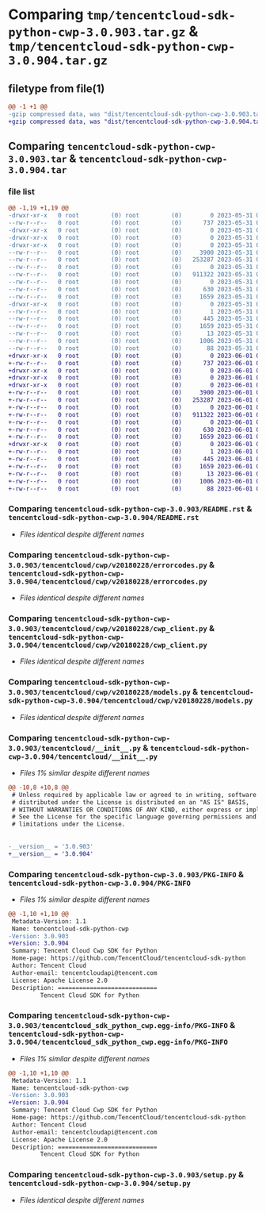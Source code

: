 # Comparing `tmp/tencentcloud-sdk-python-cwp-3.0.903.tar.gz` & `tmp/tencentcloud-sdk-python-cwp-3.0.904.tar.gz`

## filetype from file(1)

```diff
@@ -1 +1 @@
-gzip compressed data, was "dist/tencentcloud-sdk-python-cwp-3.0.903.tar", last modified: Wed May 31 02:08:50 2023, max compression
+gzip compressed data, was "dist/tencentcloud-sdk-python-cwp-3.0.904.tar", last modified: Thu Jun  1 02:31:45 2023, max compression
```

## Comparing `tencentcloud-sdk-python-cwp-3.0.903.tar` & `tencentcloud-sdk-python-cwp-3.0.904.tar`

### file list

```diff
@@ -1,19 +1,19 @@
-drwxr-xr-x   0 root         (0) root         (0)        0 2023-05-31 02:08:50.000000 tencentcloud-sdk-python-cwp-3.0.903/
--rw-r--r--   0 root         (0) root         (0)      737 2023-05-31 02:08:50.000000 tencentcloud-sdk-python-cwp-3.0.903/README.rst
-drwxr-xr-x   0 root         (0) root         (0)        0 2023-05-31 02:08:50.000000 tencentcloud-sdk-python-cwp-3.0.903/tencentcloud/
-drwxr-xr-x   0 root         (0) root         (0)        0 2023-05-31 02:08:50.000000 tencentcloud-sdk-python-cwp-3.0.903/tencentcloud/cwp/
-drwxr-xr-x   0 root         (0) root         (0)        0 2023-05-31 02:08:50.000000 tencentcloud-sdk-python-cwp-3.0.903/tencentcloud/cwp/v20180228/
--rw-r--r--   0 root         (0) root         (0)     3900 2023-05-31 02:08:50.000000 tencentcloud-sdk-python-cwp-3.0.903/tencentcloud/cwp/v20180228/errorcodes.py
--rw-r--r--   0 root         (0) root         (0)   253287 2023-05-31 02:08:50.000000 tencentcloud-sdk-python-cwp-3.0.903/tencentcloud/cwp/v20180228/cwp_client.py
--rw-r--r--   0 root         (0) root         (0)        0 2023-05-31 02:08:50.000000 tencentcloud-sdk-python-cwp-3.0.903/tencentcloud/cwp/v20180228/__init__.py
--rw-r--r--   0 root         (0) root         (0)   911322 2023-05-31 02:08:50.000000 tencentcloud-sdk-python-cwp-3.0.903/tencentcloud/cwp/v20180228/models.py
--rw-r--r--   0 root         (0) root         (0)        0 2023-05-31 02:08:50.000000 tencentcloud-sdk-python-cwp-3.0.903/tencentcloud/cwp/__init__.py
--rw-r--r--   0 root         (0) root         (0)      630 2023-05-31 02:08:50.000000 tencentcloud-sdk-python-cwp-3.0.903/tencentcloud/__init__.py
--rw-r--r--   0 root         (0) root         (0)     1659 2023-05-31 02:08:50.000000 tencentcloud-sdk-python-cwp-3.0.903/PKG-INFO
-drwxr-xr-x   0 root         (0) root         (0)        0 2023-05-31 02:08:50.000000 tencentcloud-sdk-python-cwp-3.0.903/tencentcloud_sdk_python_cwp.egg-info/
--rw-r--r--   0 root         (0) root         (0)        1 2023-05-31 02:08:50.000000 tencentcloud-sdk-python-cwp-3.0.903/tencentcloud_sdk_python_cwp.egg-info/dependency_links.txt
--rw-r--r--   0 root         (0) root         (0)      445 2023-05-31 02:08:50.000000 tencentcloud-sdk-python-cwp-3.0.903/tencentcloud_sdk_python_cwp.egg-info/SOURCES.txt
--rw-r--r--   0 root         (0) root         (0)     1659 2023-05-31 02:08:50.000000 tencentcloud-sdk-python-cwp-3.0.903/tencentcloud_sdk_python_cwp.egg-info/PKG-INFO
--rw-r--r--   0 root         (0) root         (0)       13 2023-05-31 02:08:50.000000 tencentcloud-sdk-python-cwp-3.0.903/tencentcloud_sdk_python_cwp.egg-info/top_level.txt
--rw-r--r--   0 root         (0) root         (0)     1006 2023-05-31 02:08:50.000000 tencentcloud-sdk-python-cwp-3.0.903/setup.py
--rw-r--r--   0 root         (0) root         (0)       88 2023-05-31 02:08:50.000000 tencentcloud-sdk-python-cwp-3.0.903/setup.cfg
+drwxr-xr-x   0 root         (0) root         (0)        0 2023-06-01 02:31:45.000000 tencentcloud-sdk-python-cwp-3.0.904/
+-rw-r--r--   0 root         (0) root         (0)      737 2023-06-01 02:31:44.000000 tencentcloud-sdk-python-cwp-3.0.904/README.rst
+drwxr-xr-x   0 root         (0) root         (0)        0 2023-06-01 02:31:45.000000 tencentcloud-sdk-python-cwp-3.0.904/tencentcloud/
+drwxr-xr-x   0 root         (0) root         (0)        0 2023-06-01 02:31:45.000000 tencentcloud-sdk-python-cwp-3.0.904/tencentcloud/cwp/
+drwxr-xr-x   0 root         (0) root         (0)        0 2023-06-01 02:31:45.000000 tencentcloud-sdk-python-cwp-3.0.904/tencentcloud/cwp/v20180228/
+-rw-r--r--   0 root         (0) root         (0)     3900 2023-06-01 02:31:45.000000 tencentcloud-sdk-python-cwp-3.0.904/tencentcloud/cwp/v20180228/errorcodes.py
+-rw-r--r--   0 root         (0) root         (0)   253287 2023-06-01 02:31:45.000000 tencentcloud-sdk-python-cwp-3.0.904/tencentcloud/cwp/v20180228/cwp_client.py
+-rw-r--r--   0 root         (0) root         (0)        0 2023-06-01 02:31:45.000000 tencentcloud-sdk-python-cwp-3.0.904/tencentcloud/cwp/v20180228/__init__.py
+-rw-r--r--   0 root         (0) root         (0)   911322 2023-06-01 02:31:45.000000 tencentcloud-sdk-python-cwp-3.0.904/tencentcloud/cwp/v20180228/models.py
+-rw-r--r--   0 root         (0) root         (0)        0 2023-06-01 02:31:45.000000 tencentcloud-sdk-python-cwp-3.0.904/tencentcloud/cwp/__init__.py
+-rw-r--r--   0 root         (0) root         (0)      630 2023-06-01 02:31:44.000000 tencentcloud-sdk-python-cwp-3.0.904/tencentcloud/__init__.py
+-rw-r--r--   0 root         (0) root         (0)     1659 2023-06-01 02:31:45.000000 tencentcloud-sdk-python-cwp-3.0.904/PKG-INFO
+drwxr-xr-x   0 root         (0) root         (0)        0 2023-06-01 02:31:45.000000 tencentcloud-sdk-python-cwp-3.0.904/tencentcloud_sdk_python_cwp.egg-info/
+-rw-r--r--   0 root         (0) root         (0)        1 2023-06-01 02:31:45.000000 tencentcloud-sdk-python-cwp-3.0.904/tencentcloud_sdk_python_cwp.egg-info/dependency_links.txt
+-rw-r--r--   0 root         (0) root         (0)      445 2023-06-01 02:31:45.000000 tencentcloud-sdk-python-cwp-3.0.904/tencentcloud_sdk_python_cwp.egg-info/SOURCES.txt
+-rw-r--r--   0 root         (0) root         (0)     1659 2023-06-01 02:31:45.000000 tencentcloud-sdk-python-cwp-3.0.904/tencentcloud_sdk_python_cwp.egg-info/PKG-INFO
+-rw-r--r--   0 root         (0) root         (0)       13 2023-06-01 02:31:45.000000 tencentcloud-sdk-python-cwp-3.0.904/tencentcloud_sdk_python_cwp.egg-info/top_level.txt
+-rw-r--r--   0 root         (0) root         (0)     1006 2023-06-01 02:31:44.000000 tencentcloud-sdk-python-cwp-3.0.904/setup.py
+-rw-r--r--   0 root         (0) root         (0)       88 2023-06-01 02:31:45.000000 tencentcloud-sdk-python-cwp-3.0.904/setup.cfg
```

### Comparing `tencentcloud-sdk-python-cwp-3.0.903/README.rst` & `tencentcloud-sdk-python-cwp-3.0.904/README.rst`

 * *Files identical despite different names*

### Comparing `tencentcloud-sdk-python-cwp-3.0.903/tencentcloud/cwp/v20180228/errorcodes.py` & `tencentcloud-sdk-python-cwp-3.0.904/tencentcloud/cwp/v20180228/errorcodes.py`

 * *Files identical despite different names*

### Comparing `tencentcloud-sdk-python-cwp-3.0.903/tencentcloud/cwp/v20180228/cwp_client.py` & `tencentcloud-sdk-python-cwp-3.0.904/tencentcloud/cwp/v20180228/cwp_client.py`

 * *Files identical despite different names*

### Comparing `tencentcloud-sdk-python-cwp-3.0.903/tencentcloud/cwp/v20180228/models.py` & `tencentcloud-sdk-python-cwp-3.0.904/tencentcloud/cwp/v20180228/models.py`

 * *Files identical despite different names*

### Comparing `tencentcloud-sdk-python-cwp-3.0.903/tencentcloud/__init__.py` & `tencentcloud-sdk-python-cwp-3.0.904/tencentcloud/__init__.py`

 * *Files 1% similar despite different names*

```diff
@@ -10,8 +10,8 @@
 # Unless required by applicable law or agreed to in writing, software
 # distributed under the License is distributed on an "AS IS" BASIS,
 # WITHOUT WARRANTIES OR CONDITIONS OF ANY KIND, either express or implied.
 # See the License for the specific language governing permissions and
 # limitations under the License.
 
 
-__version__ = '3.0.903'
+__version__ = '3.0.904'
```

### Comparing `tencentcloud-sdk-python-cwp-3.0.903/PKG-INFO` & `tencentcloud-sdk-python-cwp-3.0.904/PKG-INFO`

 * *Files 1% similar despite different names*

```diff
@@ -1,10 +1,10 @@
 Metadata-Version: 1.1
 Name: tencentcloud-sdk-python-cwp
-Version: 3.0.903
+Version: 3.0.904
 Summary: Tencent Cloud Cwp SDK for Python
 Home-page: https://github.com/TencentCloud/tencentcloud-sdk-python
 Author: Tencent Cloud
 Author-email: tencentcloudapi@tencent.com
 License: Apache License 2.0
 Description: ============================
         Tencent Cloud SDK for Python
```

### Comparing `tencentcloud-sdk-python-cwp-3.0.903/tencentcloud_sdk_python_cwp.egg-info/PKG-INFO` & `tencentcloud-sdk-python-cwp-3.0.904/tencentcloud_sdk_python_cwp.egg-info/PKG-INFO`

 * *Files 1% similar despite different names*

```diff
@@ -1,10 +1,10 @@
 Metadata-Version: 1.1
 Name: tencentcloud-sdk-python-cwp
-Version: 3.0.903
+Version: 3.0.904
 Summary: Tencent Cloud Cwp SDK for Python
 Home-page: https://github.com/TencentCloud/tencentcloud-sdk-python
 Author: Tencent Cloud
 Author-email: tencentcloudapi@tencent.com
 License: Apache License 2.0
 Description: ============================
         Tencent Cloud SDK for Python
```

### Comparing `tencentcloud-sdk-python-cwp-3.0.903/setup.py` & `tencentcloud-sdk-python-cwp-3.0.904/setup.py`

 * *Files identical despite different names*

